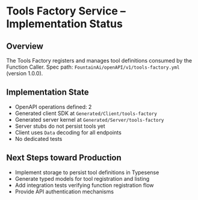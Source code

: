 # Tools Factory Service – Implementation Status

## Overview
The Tools Factory registers and manages tool definitions consumed by the Function Caller.
Spec path: `FountainAi/openAPI/v1/tools-factory.yml` (version 1.0.0).

## Implementation State
- OpenAPI operations defined: 2
- Generated client SDK at `Generated/Client/tools-factory`
- Generated server kernel at `Generated/Server/tools-factory`
- Server stubs do not persist tools yet
- Client uses `Data` decoding for all endpoints
- No dedicated tests

## Next Steps toward Production
- Implement storage to persist tool definitions in Typesense
- Generate typed models for tool registration and listing
- Add integration tests verifying function registration flow
- Provide API authentication mechanisms
